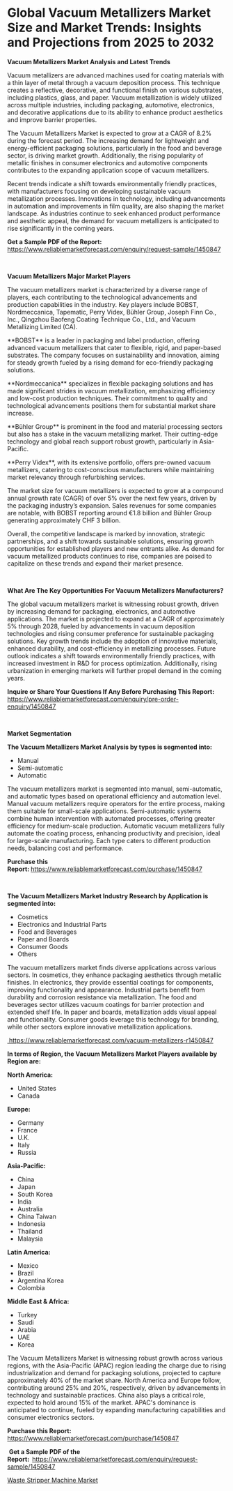 <p><h1>Global Vacuum Metallizers Market Size and Market Trends: Insights and Projections from 2025 to 2032</h1></p><p><strong>Vacuum Metallizers Market Analysis and Latest Trends</strong></p>
<p><p>Vacuum metallizers are advanced machines used for coating materials with a thin layer of metal through a vacuum deposition process. This technique creates a reflective, decorative, and functional finish on various substrates, including plastics, glass, and paper. Vacuum metallization is widely utilized across multiple industries, including packaging, automotive, electronics, and decorative applications due to its ability to enhance product aesthetics and improve barrier properties.</p><p>The Vacuum Metallizers Market is expected to grow at a CAGR of 8.2% during the forecast period. The increasing demand for lightweight and energy-efficient packaging solutions, particularly in the food and beverage sector, is driving market growth. Additionally, the rising popularity of metallic finishes in consumer electronics and automotive components contributes to the expanding application scope of vacuum metallizers.</p><p>Recent trends indicate a shift towards environmentally friendly practices, with manufacturers focusing on developing sustainable vacuum metallization processes. Innovations in technology, including advancements in automation and improvements in film quality, are also shaping the market landscape. As industries continue to seek enhanced product performance and aesthetic appeal, the demand for vacuum metallizers is anticipated to rise significantly in the coming years.</p></p>
<p><strong>Get a Sample PDF of the Report:&nbsp;</strong> <a href="https://www.reliablemarketforecast.com/enquiry/request-sample/1450847?utm_campaign=1885&utm_medium=2&utm_source=Github&utm_content=ia&utm_term=17022025&utm_id=vacuum-metallizers">https://www.reliablemarketforecast.com/enquiry/request-sample/1450847</a></p>
<p>&nbsp;</p>
<p><strong>Vacuum Metallizers Major Market Players</strong></p>
<p><p>The vacuum metallizers market is characterized by a diverse range of players, each contributing to the technological advancements and production capabilities in the industry. Key players include BOBST, Nordmeccanica, Tapematic, Perry Videx, Bühler Group, Joseph Finn Co., Inc., Qingzhou Baofeng Coating Technique Co., Ltd., and Vacuum Metallizing Limited (CA).</p><p>**BOBST** is a leader in packaging and label production, offering advanced vacuum metallizers that cater to flexible, rigid, and paper-based substrates. The company focuses on sustainability and innovation, aiming for steady growth fueled by a rising demand for eco-friendly packaging solutions.</p><p>**Nordmeccanica** specializes in flexible packaging solutions and has made significant strides in vacuum metallization, emphasizing efficiency and low-cost production techniques. Their commitment to quality and technological advancements positions them for substantial market share increase.</p><p>**Bühler Group** is prominent in the food and material processing sectors but also has a stake in the vacuum metallizing market. Their cutting-edge technology and global reach support robust growth, particularly in Asia-Pacific.</p><p>**Perry Videx**, with its extensive portfolio, offers pre-owned vacuum metallizers, catering to cost-conscious manufacturers while maintaining market relevancy through refurbishing services.</p><p>The market size for vacuum metallizers is expected to grow at a compound annual growth rate (CAGR) of over 5% over the next few years, driven by the packaging industry’s expansion. Sales revenues for some companies are notable, with BOBST reporting around €1.8 billion and Bühler Group generating approximately CHF 3 billion. </p><p>Overall, the competitive landscape is marked by innovation, strategic partnerships, and a shift towards sustainable solutions, ensuring growth opportunities for established players and new entrants alike. As demand for vacuum metallized products continues to rise, companies are poised to capitalize on these trends and expand their market presence.</p></p>
<p>&nbsp;</p>
<p><strong>What Are The Key Opportunities For Vacuum Metallizers Manufacturers?</strong></p>
<p><p>The global vacuum metallizers market is witnessing robust growth, driven by increasing demand for packaging, electronics, and automotive applications. The market is projected to expand at a CAGR of approximately 5% through 2028, fueled by advancements in vacuum deposition technologies and rising consumer preference for sustainable packaging solutions. Key growth trends include the adoption of innovative materials, enhanced durability, and cost-efficiency in metallizing processes. Future outlook indicates a shift towards environmentally friendly practices, with increased investment in R&D for process optimization. Additionally, rising urbanization in emerging markets will further propel demand in the coming years.</p></p>
<p><strong>Inquire or Share Your Questions If Any Before Purchasing This Report:</strong> <a href="https://www.reliablemarketforecast.com/enquiry/pre-order-enquiry/1450847?utm_campaign=1885&utm_medium=2&utm_source=Github&utm_content=ia&utm_term=17022025&utm_id=vacuum-metallizers">https://www.reliablemarketforecast.com/enquiry/pre-order-enquiry/1450847</a></p>
<p>&nbsp;</p>
<p><strong>Market Segmentation</strong></p>
<p><strong>The Vacuum Metallizers Market Analysis by types is segmented into:</strong></p>
<p><ul><li>Manual</li><li>Semi-automatic</li><li>Automatic</li></ul></p>
<p><p>The vacuum metallizers market is segmented into manual, semi-automatic, and automatic types based on operational efficiency and automation level. Manual vacuum metallizers require operators for the entire process, making them suitable for small-scale applications. Semi-automatic systems combine human intervention with automated processes, offering greater efficiency for medium-scale production. Automatic vacuum metallizers fully automate the coating process, enhancing productivity and precision, ideal for large-scale manufacturing. Each type caters to different production needs, balancing cost and performance.</p></p>
<p><strong>Purchase this Report:&nbsp;</strong><a href="https://www.reliablemarketforecast.com/purchase/1450847?utm_campaign=1885&utm_medium=2&utm_source=Github&utm_content=ia&utm_term=17022025&utm_id=vacuum-metallizers">https://www.reliablemarketforecast.com/purchase/1450847</a></p>
<p>&nbsp;</p>
<p><strong>The Vacuum Metallizers Market Industry Research by Application is segmented into:</strong></p>
<p><ul><li>Cosmetics</li><li>Electronics and Industrial Parts</li><li>Food and Beverages</li><li>Paper and Boards</li><li>Consumer Goods</li><li>Others</li></ul></p>
<p><p>The vacuum metallizers market finds diverse applications across various sectors. In cosmetics, they enhance packaging aesthetics through metallic finishes. In electronics, they provide essential coatings for components, improving functionality and appearance. Industrial parts benefit from durability and corrosion resistance via metallization. The food and beverages sector utilizes vacuum coatings for barrier protection and extended shelf life. In paper and boards, metallization adds visual appeal and functionality. Consumer goods leverage this technology for branding, while other sectors explore innovative metallization applications.</p></p>
<p><a href="https://www.reliablemarketforecast.com/vacuum-metallizers-r1450847?utm_campaign=1885&utm_medium=2&utm_source=Github&utm_content=ia&utm_term=17022025&utm_id=vacuum-metallizers">&nbsp;https://www.reliablemarketforecast.com/vacuum-metallizers-r1450847</a></p>
<p><strong>In terms of Region, the Vacuum Metallizers Market Players available by Region are:</strong></p>
<p>
    <p> <strong> North America: </strong>
        <ul>
            <li>United States</li>
            <li>Canada</li>
        </ul>
        </p> 
    <p> <strong> Europe: </strong>
        <ul>
            <li>Germany</li>
            <li>France</li>
            <li>U.K.</li>
            <li>Italy</li>
            <li>Russia</li>
        </ul>
        </p> 
    <p> <strong> Asia-Pacific: </strong>
        <ul>
            <li>China</li>
            <li>Japan</li>
            <li>South Korea</li>
            <li>India</li>
            <li>Australia</li>
            <li>China Taiwan</li>
            <li>Indonesia</li>
            <li>Thailand</li>
            <li>Malaysia</li>
        </ul>
        </p> 
    <p> <strong> Latin America: </strong>
        <ul>
            <li>Mexico</li>
            <li>Brazil</li>
            <li>Argentina Korea</li>
            <li>Colombia</li>
        </ul>
        </p> 
    <p> <strong> Middle East & Africa: </strong>
        <ul>
            <li>Turkey</li>
            <li>Saudi</li>
            <li>Arabia</li>
            <li>UAE</li>
            <li>Korea</li>
        </ul>
    </p>
    </p>
<p><p>The Vacuum Metallizers Market is witnessing robust growth across various regions, with the Asia-Pacific (APAC) region leading the charge due to rising industrialization and demand for packaging solutions, projected to capture approximately 40% of the market share. North America and Europe follow, contributing around 25% and 20%, respectively, driven by advancements in technology and sustainable practices. China also plays a critical role, expected to hold around 15% of the market. APAC's dominance is anticipated to continue, fueled by expanding manufacturing capabilities and consumer electronics sectors.</p></p>
<p><strong>Purchase this Report: </strong><a href="https://www.reliablemarketforecast.com/purchase/1450847?utm_campaign=1885&utm_medium=2&utm_source=Github&utm_content=ia&utm_term=17022025&utm_id=vacuum-metallizers">https://www.reliablemarketforecast.com/purchase/1450847</a></p>
<p>&nbsp;<strong>Get a Sample PDF of the Report:&nbsp;&nbsp;</strong><a href="https://www.reliablemarketforecast.com/enquiry/request-sample/1450847?utm_campaign=1885&utm_medium=2&utm_source=Github&utm_content=ia&utm_term=17022025&utm_id=vacuum-metallizers">https://www.reliablemarketforecast.com/enquiry/request-sample/1450847</a></p>
<p><strong></strong></p>
<p><p><a href="https://github.com/sofayahoo2023/Market-Research-Report-List-7/blob/main/waste-stripper-machine-market.md?utm_campaign=1885&utm_medium=2&utm_source=Github&utm_content=ia&utm_term=17022025&utm_id=vacuum-metallizers">Waste Stripper Machine Market</a></p></p>